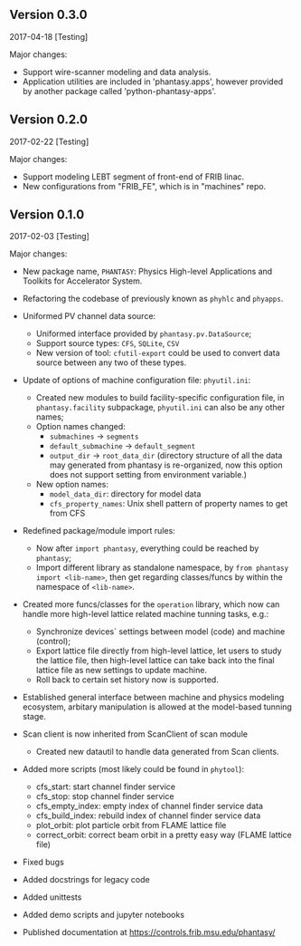 Version 0.3.0
-------------

2017-04-18 [Testing]

Major changes:

- Support wire-scanner modeling and data analysis.
- Application utilities are included in 'phantasy.apps', however provided
  by another package called 'python-phantasy-apps'.

Version 0.2.0
-------------

2017-02-22 [Testing]

Major changes:

- Support modeling LEBT segment of front-end of FRIB linac.
- New configurations from "FRIB_FE", which is in "machines" repo.

Version 0.1.0
-------------

2017-02-03 [Testing]

Major changes:

- New package name, `PHANTASY`: Physics High-level Applications and Toolkits for
  Accelerator System.

- Refactoring the codebase of previously known as `phyhlc` and `phyapps`.

- Uniformed PV channel data source:
  - Uniformed interface provided by `phantasy.pv.DataSource`;
  - Support source types: `CFS`, `SQLite`, `CSV`
  - New version of tool: `cfutil-export` could be used to convert data source
    between any two of these types.

- Update of options of machine configuration file: `phyutil.ini`:
  - Created new modules to build facility-specific configuration file, in
    `phantasy.facility` subpackage, `phyutil.ini` can also be any other names;
  - Option names changed:
    - `submachines` -> `segments`
    - `default_submachine` -> `default_segment`
    - `output_dir` -> `root_data_dir` (directory structure of all the data may
    generated from phantasy is re-organized, now this option does not support
    setting from environment variable.)
  - New option names:
    - `model_data_dir`: directory for model data
    - `cfs_property_names`: Unix shell pattern of property names to get from CFS

- Redefined package/module import rules:
  - Now after `import phantasy`, everything could be reached by `phantasy`;
  - Import different library as standalone namespace, by `from phantasy import
  <lib-name>`, then get regarding classes/funcs by within the namespace of
  `<lib-name>`.

- Created more funcs/classes for the `operation` library, which now can handle
  more high-level lattice related machine tunning tasks, e.g.:
  - Synchronize devices` settings between model (code) and machine (control);
  - Export lattice file directly from high-level lattice, let users to study
    the lattice file, then high-level lattice can take back into the final
    lattice file as new settings to update machine.
  - Roll back to certain set history now is supported.

- Established general interface between machine and physics modeling ecosystem,
  arbitary manipulation is allowed at the model-based tunning stage.

- Scan client is now inherited from ScanClient of scan module
  - Created new datautil to handle data generated from Scan clients.

- Added more scripts (most likely could be found in `phytool`):
  - cfs_start: start channel finder service
  - cfs_stop: stop channel finder service
  - cfs_empty_index: empty index of channel finder service data
  - cfs_build_index: rebuild index of channel finder service data
  - plot_orbit: plot particle orbit from FLAME lattice file
  - correct_orbit: correct beam orbit in a pretty easy way (FLAME lattice file)

- Fixed bugs

- Added docstrings for legacy code

- Added unittests

- Added demo scripts and jupyter notebooks

- Published documentation at https://controls.frib.msu.edu/phantasy/
